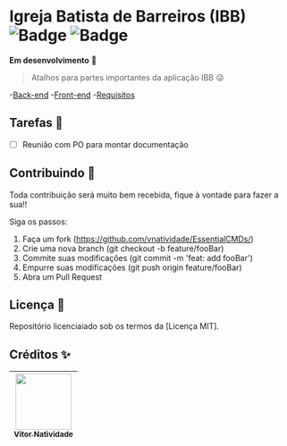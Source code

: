 Igreja Batista de Barreiros (IBB) ![Badge](https://img.shields.io/github/license/V-Natividade/EssentialCMDs) ![Badge](https://img.shields.io/date/1617215649)
=================================

**Em desenvolvimento** 🚧

> Atalhos para partes importantes da aplicação IBB 😜

-[Back-end](BACKEND.md)
-[Front-end](FRONTEND.md)
-[Requisitos](REQUISITOS.md)

## Tarefas 📝

- [ ] Reunião com PO para montar documentação

## Contribuindo 🎉

Toda contribuição será muito bem recebida, fique à vontade para fazer a sua!!

Siga os passos:

1. Faça um fork (https://github.com/vnatividade/EssentialCMDs/)
2. Crie uma nova branch (git checkout -b feature/fooBar)
4. Commite suas modificações (git commit -m 'feat: add fooBar')
5. Empurre suas modificações (git push origin feature/fooBar)
6. Abra um Pull Request

## Licença 📖

Repositório licenciaiado sob os termos da [Licença MIT].

## Créditos ✨

[<img src="https://avatars.githubusercontent.com/u/70488078?v=4" width=100> <br> <sub>Vitor Natividade</sub>](https://github.com/V-Natividade) |
| :---: |
